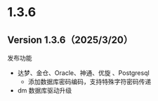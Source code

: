 # 1.3.6

## Version 1.3.6（2025/3/20）

发布功能

* 达梦、金仓、Oracle、神通、优旋 、Postgresql 
  * 添加数据库密码编码，支持特殊字符密码传递
* dm 数据库驱动升级
